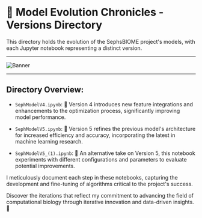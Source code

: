 # 🚀 Model Evolution Chronicles - Versions Directory

This directory holds the evolution of the SephsBIOME project's models, with each Jupyter notebook representing a distinct version.
_______________________________________
![Banner](https://github.com/LoQiseaking69/SephsBIOME/blob/master/Docs/Model/Versions/IMG_6891.gif)
_______________________________________
## Directory Overview:

- `SephModelV4.ipynb`: 🔄 Version 4 introduces new feature integrations and enhancements to the optimization process, significantly improving model performance.

- `SephModelV5.ipynb`: 🔧 Version 5 refines the previous model's architecture for increased efficiency and accuracy, incorporating the latest in machine learning research.

- `SephModelV5_(1).ipynb`: 🧪 An alternative take on Version 5, this notebook experiments with different configurations and parameters to evaluate potential improvements.

I meticulously document each step in these notebooks, capturing the development and fine-tuning of algorithms critical to the project's success.

Discover the iterations that reflect my commitment to advancing the field of computational biology through iterative innovation and data-driven insights. 🌱
